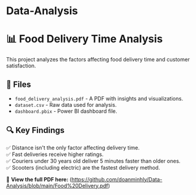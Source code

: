 # Data-Analysis
# 📊 Food Delivery Time Analysis  
This project analyzes the factors affecting food delivery time and customer satisfaction.  
 
## 📂 Files  
- `food_delivery_analysis.pdf` - A PDF with insights and visualizations.  
- `dataset.csv` - Raw data used for analysis.  
- `dashboard.pbix` - Power BI dashboard file.  

## 🔍 Key Findings  
✅ Distance isn't the only factor affecting delivery time.  
✅ Fast deliveries receive higher ratings.  
✅ Couriers under 30 years old deliver 5 minutes faster than older ones.  
✅ Scooters (including electric) are the fastest delivery method.  

📌 **View the full PDF here:** (https://github.com/doanminhly/Data-Analysis/blob/main/Food%20Delivery.pdf) 
